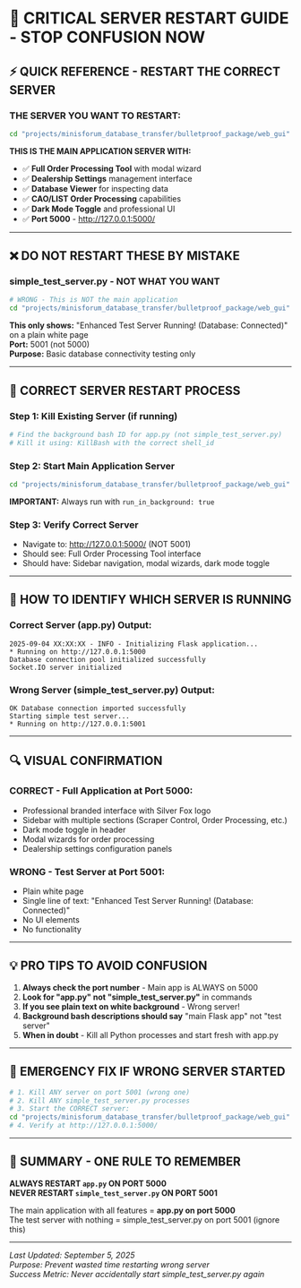 # 🚨 CRITICAL SERVER RESTART GUIDE - STOP CONFUSION NOW

## ⚡ QUICK REFERENCE - RESTART THE CORRECT SERVER

### **THE SERVER YOU WANT TO RESTART:**
```bash
cd "projects/minisforum_database_transfer/bulletproof_package/web_gui" && py app.py
```

**THIS IS THE MAIN APPLICATION SERVER WITH:**
- ✅ **Full Order Processing Tool** with modal wizard
- ✅ **Dealership Settings** management interface  
- ✅ **Database Viewer** for inspecting data
- ✅ **CAO/LIST Order Processing** capabilities
- ✅ **Dark Mode Toggle** and professional UI
- ✅ **Port 5000** - http://127.0.0.1:5000/

---

## ❌ DO NOT RESTART THESE BY MISTAKE

### **simple_test_server.py - NOT WHAT YOU WANT**
```bash
# WRONG - This is NOT the main application
cd "projects/minisforum_database_transfer/bulletproof_package/web_gui" && py simple_test_server.py
```
**This only shows:** "Enhanced Test Server Running! (Database: Connected)" on a plain white page  
**Port:** 5001 (not 5000)  
**Purpose:** Basic database connectivity testing only

---

## 🔄 CORRECT SERVER RESTART PROCESS

### **Step 1: Kill Existing Server (if running)**
```bash
# Find the background bash ID for app.py (not simple_test_server.py)
# Kill it using: KillBash with the correct shell_id
```

### **Step 2: Start Main Application Server**
```bash
cd "projects/minisforum_database_transfer/bulletproof_package/web_gui" && py app.py
```
**IMPORTANT:** Always run with `run_in_background: true`

### **Step 3: Verify Correct Server**
- Navigate to: http://127.0.0.1:5000/ (NOT 5001)
- Should see: Full Order Processing Tool interface
- Should have: Sidebar navigation, modal wizards, dark mode toggle

---

## 🎯 HOW TO IDENTIFY WHICH SERVER IS RUNNING

### **Correct Server (app.py) Output:**
```
2025-09-04 XX:XX:XX - INFO - Initializing Flask application...
* Running on http://127.0.0.1:5000
Database connection pool initialized successfully
Socket.IO server initialized
```

### **Wrong Server (simple_test_server.py) Output:**
```
OK Database connection imported successfully
Starting simple test server...
* Running on http://127.0.0.1:5001
```

---

## 🔍 VISUAL CONFIRMATION

### **CORRECT - Full Application at Port 5000:**
- Professional branded interface with Silver Fox logo
- Sidebar with multiple sections (Scraper Control, Order Processing, etc.)
- Dark mode toggle in header
- Modal wizards for order processing
- Dealership settings configuration panels

### **WRONG - Test Server at Port 5001:**
- Plain white page
- Single line of text: "Enhanced Test Server Running! (Database: Connected)"
- No UI elements
- No functionality

---

## 💡 PRO TIPS TO AVOID CONFUSION

1. **Always check the port number** - Main app is ALWAYS on 5000
2. **Look for "app.py" not "simple_test_server.py"** in commands
3. **If you see plain text on white background** - Wrong server!
4. **Background bash descriptions should say** "main Flask app" not "test server"
5. **When in doubt** - Kill all Python processes and start fresh with app.py

---

## 🚀 EMERGENCY FIX IF WRONG SERVER STARTED

```bash
# 1. Kill ANY server on port 5001 (wrong one)
# 2. Kill ANY simple_test_server.py processes
# 3. Start the CORRECT server:
cd "projects/minisforum_database_transfer/bulletproof_package/web_gui" && py app.py
# 4. Verify at http://127.0.0.1:5000/
```

---

## 📝 SUMMARY - ONE RULE TO REMEMBER

**ALWAYS RESTART `app.py` ON PORT 5000**  
**NEVER RESTART `simple_test_server.py` ON PORT 5001**

The main application with all features = **app.py on port 5000**  
The test server with nothing = simple_test_server.py on port 5001 (ignore this)

---

*Last Updated: September 5, 2025*  
*Purpose: Prevent wasted time restarting wrong server*  
*Success Metric: Never accidentally start simple_test_server.py again*